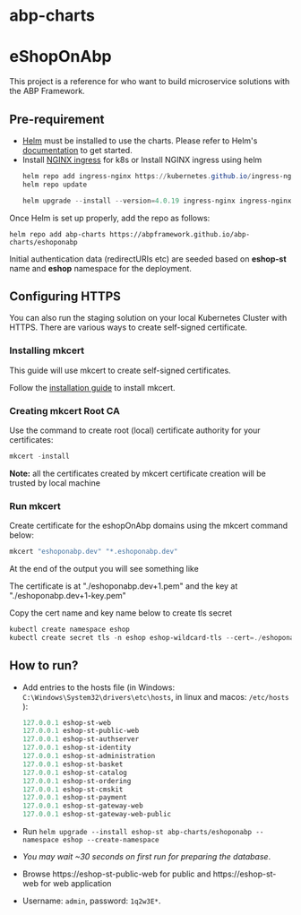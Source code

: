 # abp-charts

# eShopOnAbp
This project is a reference for who want to build microservice solutions with the ABP Framework.

## Pre-requirement

* [Helm](https://helm.sh) must be installed to use the charts.
Please refer to Helm's [documentation](https://helm.sh/docs/) to get started.
* Install [NGINX ingress](https://kubernetes.github.io/ingress-nginx/deploy/) for k8s or Install NGINX ingress using helm
  ```powershell
  helm repo add ingress-nginx https://kubernetes.github.io/ingress-nginx
  helm repo update

  helm upgrade --install --version=4.0.19 ingress-nginx ingress-nginx/ingress-nginx
  ```

Once Helm is set up properly, add the repo as follows:

```console
helm repo add abp-charts https://abpframework.github.io/abp-charts/eshoponabp
```

Initial authentication data (redirectURIs etc) are seeded based on **eshop-st** name and **eshop** namespace for the deployment.

## Configuring HTTPS

You can also run the staging solution on your local Kubernetes Cluster with HTTPS. There are various ways to create self-signed certificate. 

### Installing mkcert
This guide will use mkcert to create self-signed certificates.

Follow the [installation guide](https://github.com/FiloSottile/mkcert#installation) to install mkcert.

### Creating mkcert Root CA
Use the command to create root (local) certificate authority for your certificates:
```powershell
mkcert -install
```

**Note:** all the certificates created by mkcert certificate creation will be trusted by local machine

### Run mkcert

Create certificate for the eshopOnAbp domains using the mkcert command below:
```powershell
mkcert "eshoponabp.dev" "*.eshoponabp.dev"
```

At the end of the output you will see something like

The certificate is at "./eshoponabp.dev+1.pem" and the key at "./eshoponabp.dev+1-key.pem"

Copy the cert name and key name below to create tls secret

```powershell
kubectl create namespace eshop
kubectl create secret tls -n eshop eshop-wildcard-tls --cert=./eshoponabp.dev+1.pem --key=./eshoponabp.dev+1-key.pem
```

## How to run?

* Add entries to the hosts file (in Windows: `C:\Windows\System32\drivers\etc\hosts`, in linux and macos: `/etc/hosts` ):

  ````powershell
  127.0.0.1 eshop-st-web
  127.0.0.1 eshop-st-public-web
  127.0.0.1 eshop-st-authserver
  127.0.0.1 eshop-st-identity
  127.0.0.1 eshop-st-administration
  127.0.0.1 eshop-st-basket
  127.0.0.1 eshop-st-catalog
  127.0.0.1 eshop-st-ordering
  127.0.0.1 eshop-st-cmskit
  127.0.0.1 eshop-st-payment
  127.0.0.1 eshop-st-gateway-web
  127.0.0.1 eshop-st-gateway-web-public
  ````

* Run `helm upgrade --install eshop-st abp-charts/eshoponabp --namespace eshop --create-namespace`
* *You may wait ~30 seconds on first run for preparing the database*.
* Browse https://eshop-st-public-web for public and https://eshop-st-web for web application
* Username: `admin`, password: `1q2w3E*`.
